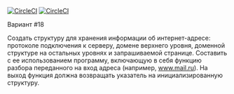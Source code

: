 [![CircleCI](https://circleci.com/gh/Amrion/Technopark_C_C-plus-plus/tree/hw1.svg?style=shield)](https://circleci.com/gh/Amrion/Technopark_C_C-plus-plus/tree/hw1)
[![CircleCI](https://img.shields.io/badge/coverage-88,2%25-9cf)](https://100-415351309-gh.circle-artifacts.com/0/project/cmake-built/coverage/coverage.html)


Вариант #18

Создать структуру для хранения информации об интернет-адресе: протоколе подключения к серверу, домене верхнего уровня, доменной структуре на остальных уровнях и запрашиваемой странице. Составить с ее использованием программу, включающую в себя функцию разбора переданного на вход адреса (например, www.mail.ru). На выход функция должна возвращать указатель на инициализированную структуру.
